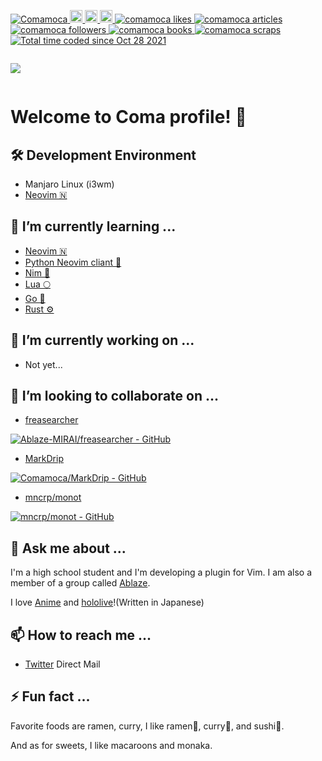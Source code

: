<p align="left"> 
  <a href="https://github.com/Comamoca/">
    <img src="https://komarev.com/ghpvc/?username=Comamoca&style=flat-square" alt="Comamoca" />
  </a>
  <a href="http://twitter.com/Comamoca_">
    <img height="20" src="https://img.shields.io/twitter/follow/Comamoca_?style=flat-square" />
  </a>
  <a href="https://github.com/Comamoca">
    <img height="20" src="https://img.shields.io/github/followers/Comamoca?label=follow&logo=github&style=flat-square" />
  </a>
  <a href="https://www.reddit.com/user/Comamoca">
    <img height="20" src="https://img.shields.io/reddit/user-karma/combined/Comamoca?label=Reddit&logo=reddit&style=flat-square" />
  </a>
  <!-- <a href="http://qiita.com/Comamoca"> -->
  <!--   <img height="20" src="https://qiita-badge.apiapi.app/s/Comamoca/posts.svg" /> -->
  <!-- </a> -->
  <!-- <//qiita.com/Comamoca"> -->
  <!--   <img height="20" src="https://qiita-badge.apiapi.app/s/Comamoca/contributions.svg" /> -->
  <!-- </a> -->

 <!-- Like のバッジ -->
  <a href="https://zenn.dev/comamoca">
    <img src="https://zenn.badge.nikaera.com/s/comamoca/likes?style=flat-square" alt="comamoca likes" />
  </a>

  <!-- Articles のバッジ -->
  <a href="https://zenn.dev/comamoca/articles">
    <img src="https://zenn.badge.nikaera.com/s/comamoca/articles?style=flat-square" alt="comamoca articles" />
  </a>

  <!-- Followers のバッジ -->
  <a href="https://zenn.dev/comamoca/followers">
    <img src="https://zenn.badge.nikaera.com/s/comamoca/followers?style=flat-square" alt="comamoca followers" />
  </a>

  <!-- Books のバッジ -->
  <a href="https://zenn.dev/comamoca/books">
    <img src="https://zenn.badge.nikaera.com/s/comamoca/books?style=flat-square" alt="comamoca books" />
  </a>

  <!-- Scraps のバッジ -->
  <a href="https://zenn.dev/comamoca/scraps">
    <img src="https://zenn.badge.nikaera.com/s/comamoca/scraps?style=flat-square" alt="comamoca scraps" />
  </a>
  <a href="https://wakatime.com/@aff9e362-de3f-4144-af42-7988698ddf15">
  <img src="https://wakatime.com/badge/user/aff9e362-de3f-4144-af42-7988698ddf15.svg?style=flat-square" alt="Total time coded since Oct 28 2021" />
  </a>

<p align="left" style="display:inline-block;">
<img src="https://github-readme-stats.vercel.app/api?username=Comamoca" />
</p>


<!-- <div style="text-align: center;"> -->



# Welcome to Coma profile! 🦊


## 🛠️ Development Environment

- Manjaro Linux (i3wm)
- [Neovim 🇳](https://github.com/neovim/neovim)

## 🌱 I’m currently learning ...

- [Neovim 🇳](https://github.com/neovim/neovim)
- [Python Neovim cliant 🐍](https://github.com/neovim/pynvim)
- [Nim 👑](https://nim-lang.org/)
- [Lua 🌕](https://www.lua.org/)
- [Go 💨](https://github.com/golang/go)
- [Rust ⚙️](https://github.com/rust-lang/rust)

## 🔭 I’m currently working on ... 

- Not yet...

## 👯 I’m looking to collaborate on ...

- [freasearcher](https://github.com/Ablaze-MIRAI/freasearcher)

[![Ablaze-MIRAI/freasearcher - GitHub](https://gh-card.dev/repos/Ablaze-MIRAI/freasearcher.svg?fullname=)](https://github.com/Ablaze-MIRAI/freasearcher)

- [MarkDrip](https://github.com/Comamoca/MarkDrip)

[![Comamoca/MarkDrip - GitHub](https://gh-card.dev/repos/Comamoca/MarkDrip.svg?fullname=)](https://github.com/Comamoca/MarkDrip)

- [mncrp/monot](https://github.com/mncrp/monot)

[![mncrp/monot - GitHub](https://gh-card.dev/repos/mncrp/monot.svg?fullname=)](https://github.com/mncrp/monot)


## 💬 Ask me about ...

I'm a high school student and I'm developing a plugin for Vim.
I am also a member of a group called [Ablaze](https://github.com/Ablaze-MIRAI).

I love [Anime](./articles/about_anime.md) and [hololive](./articles/hololive.md)!(Written in Japanese)


## 📫 How to reach me ...

- [Twitter](https://twitter.com/comacoma_san) Direct Mail


## ⚡ Fun fact ... 

Favorite foods are ramen, curry,
I like ramen🍜, curry🍛, and sushi🍣.

And as for sweets, I like macaroons and monaka. 

<!-- **Comamoca/Comamoca** is a ✨ _special_ ✨ repository because its `README.md` (this file) appears on your GitHub profile. -->
<!--  -->
<!-- Here are some ideas to get you started: -->
<!--  -->
<!-- - 🔭 I’m currently working on ... -->
<!-- - 🌱 I’m currently learning ... -->
<!-- - 👯 I’m looking to collaborate on ... -->
<!-- - 🤔 I’m looking for help with ... -->
<!-- - 💬 Ask me about ... -->
<!-- - 📫 How to reach me ... -->
<!-- - 😄 Pronouns: ... -->
<!-- - ⚡ Fun fact: ... -->
<!-- </div> -->
